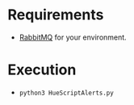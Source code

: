 # Requirements
* [RabbitMQ](www.rabbitmq.com/download.html) for your environment.
# Execution
* `python3 HueScriptAlerts.py`
